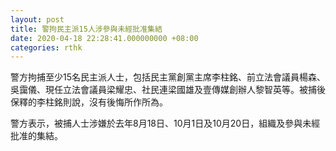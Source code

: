 ```yaml
---
layout: post
title: 警拘民主派15人涉參與未經批准集結
date: 2020-04-18 22:28:41.000000000 +08:00
categories: rthk
---
```


警方拘捕至少15名民主派人士，包括民主黨創黨主席李柱銘、前立法會議員楊森、吳靄儀、現任立法會議員梁耀忠、社民連梁國雄及壹傳媒創辦人黎智英等。被捕後保釋的李柱銘則說，沒有後悔所作所為。

警方表示，被捕人士涉嫌於去年8月18日、10月1日及10月20日，組織及參與未經批准的集結。
